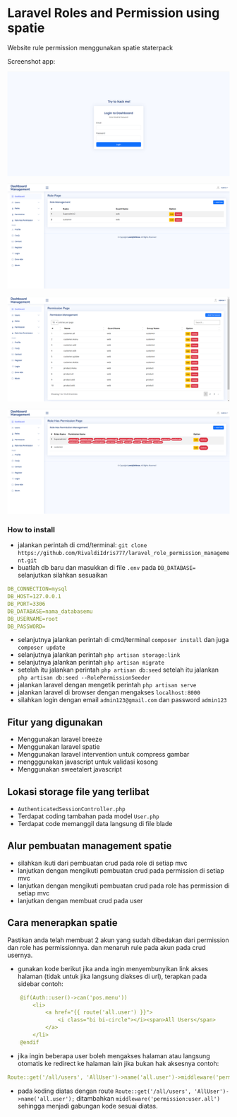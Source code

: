 # Laravel Roles and Permission using spatie

Website rule permission menggunakan spatie staterpack

Screenshot app:

![alt text](https://github.com/RivaldiIdris777/laravel_role_permission_management/blob/main/public/upload/sc_app/login.png?raw=true)

![alt text](https://github.com/RivaldiIdris777/laravel_role_permission_management/blob/main/public/upload/sc_app/role.png?raw=true)

![alt text](https://github.com/RivaldiIdris777/laravel_role_permission_management/blob/main/public/upload/sc_app/permission.png?raw=true)

![alt text](https://github.com/RivaldiIdris777/laravel_role_permission_management/blob/main/public/upload/sc_app/role_has_permission.png?raw=true)


### How to install

- jalankan perintah di cmd/terminal: `git clone https://github.com/RivaldiIdris777/laravel_role_permission_management.git`
- buatlah db baru dan masukkan di file `.env` pada `DB_DATABASE=` selanjutkan silahkan sesuaikan
```yaml
DB_CONNECTION=mysql
DB_HOST=127.0.0.1
DB_PORT=3306
DB_DATABASE=nama_databasemu
DB_USERNAME=root
DB_PASSWORD=
```
- selanjutnya jalankan perintah di cmd/terminal `composer install` dan juga `composer update`
- selanjutnya jalankan perintah `php artisan storage:link`
- selanjutnya jalankan perintah `php artisan migrate`
- setelah itu jalankan perintah `php artisan db:seed` setelah itu jalankan `php artisan db:seed --RolePermissionSeeder`
- jalankan laravel dengan mengetik perintah `php artisan serve`
- jalankan laravel di browser dengan mengakses `localhost:8000`
- silahkan login dengan email `admin123@gmail.com` dan password `admin123`

## Fitur yang digunakan
- Menggunakan laravel breeze
- Menggunakan laravel spatie
- Menggunakan laravel intervention untuk compress gambar
- mengggunakan javascript untuk validasi kosong
- Menggunakan sweetalert javascript

## Lokasi storage file yang terlibat
- `AuthenticatedSessionController.php`
- Terdapat coding tambahan pada model `User.php`
- Terdapat code memanggil data langsung di file blade

## Alur pembuatan management spatie
- silahkan ikuti dari pembuatan crud pada role di setiap mvc
- lanjutkan dengan mengikuti pembuatan crud pada permission di setiap mvc
- lanjutkan dengan mengikuti pembuatan crud pada role has permission di setiap mvc
- lanjutkan dengan membuat crud pada user

## Cara menerapkan spatie
Pastikan anda telah membuat 2 akun yang sudah dibedakan dari permission dan role has permissionnya. dan menaruh rule pada akun pada crud usernya.
- gunakan kode berikut jika anda ingin menyembunyikan link akses halaman (tidak untuk jika langsung diakses di url), terapkan pada sidebar contoh:
```yaml
    @if(Auth::user()->can('pos.menu'))
        <li>
            <a href="{{ route('all.user') }}">
                <i class="bi bi-circle"></i><span>All Users</span>
            </a>
        </li>
    @endif
```
- jika ingin beberapa user boleh mengakses halaman atau langsung otomatis ke redirect ke halaman lain jika bukan hak aksesnya contoh:
```yaml
Route::get('/all/users', 'AllUser')->name('all.user')->middleware('permission:user.all');
```
- pada koding diatas dengan route `Route::get('/all/users', 'AllUser')->name('all.user');` ditambahkan `middleware('permission:user.all')` sehingga menjadi gabungan kode sesuai diatas.


